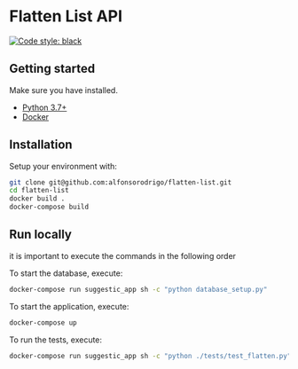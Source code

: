 # Flatten List API

[![Code style: black](https://img.shields.io/badge/code%20style-black-000000.svg)](https://github.com/ambv/black)

## Getting started

Make sure you have installed.

- [Python 3.7+](https://www.python.org/downloads/)
- [Docker](https://docs.docker.com/)

## Installation

Setup your environment with:

```sh
git clone git@github.com:alfonsorodrigo/flatten-list.git
cd flatten-list
docker build .
docker-compose build
```

## Run locally

it is important to execute the commands in the following order

To start the database, execute:

```sh
docker-compose run suggestic_app sh -c "python database_setup.py"
```

To start the application, execute:

```sh
docker-compose up
```

To run the tests, execute:

```sh
docker-compose run suggestic_app sh -c "python ./tests/test_flatten.py"
```
